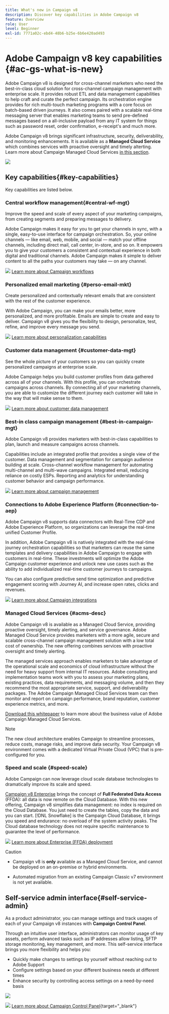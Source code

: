 ```yaml
---
title: What's new in Campaign v8
description: Discover key capabilities in Adobe Campaign v8
feature: Overview
role: User
level: Beginner
exl-id: 7771a02c-ebd4-48b6-b25e-6b6e420ad493
---
```

# Adobe Campaign v8 key capabilities {#ac-gs-what-is-new}

Adobe Campaign v8 is designed for cross-channel marketers who need the best-in-class cloud solution for cross-channel campaign management with enterprise scale. It provides robust ETL and data management capabilities to help craft and curate the perfect campaign. Its orchestration engine provides for rich multi-touch marketing programs with a core focus on batch-based driven journeys. It also comes paired with a scalable real-time messaging server that enables marketing teams to send pre-defined messages based on a all-inclusive payload from any IT system for things such as password reset, order confirmation, e-receipt's and much more.

Adobe Campaign v8 brings significant infrastructure, security, deliverability, and monitoring enhancements. It is available as a **Managed Cloud Service** which combines services with proactive oversight and timely alterting. Learn more about Campaign Managed Cloud Services [in this section](#acms-desc).

![](assets/home-page.png) 

## Key capabilities{#key-capabilities}

Key capabilities are listed below.

### Central workflow management{#central-wf-mgt}

Improve the speed and scale of every aspect of your marketing campaigns, from creating segments and preparing messages to delivery. 

Adobe Campaign makes it easy for you to get your channels in sync, with a single, easy-to-use interface for campaign orchestration. So, your online channels — like email, web, mobile, and social — match your offline channels, including direct mail, call center, in-store, and so on. It empowers you to give your customers a consistent and contextual experience in both digital and traditional channels. Adobe Campaign makes it simple to deliver content to all the paths your customers may take — on any channel.

![](../assets/do-not-localize/glass.png) [Learn more about Campaign workflows](../config/workflows.md)

### Personalized email marketing {#perso-email-mkt}

Create personalized and contextually relevant emails that are consistent with the rest of the customer experience.

With Adobe Campaign, you can make your emails better, more personalized, and more profitable. Emails are simple to create and easy to deliver. Campaign v8 gives you the flexibility to design, personalize, test, refine, and improve every message you send.

![](../assets/do-not-localize/glass.png) [Learn more about personalization capabilities](create-message.md)

### Customer data management {#customer-data-mgt}

See the whole picture of your customers so you can quickly create personalized campaigns at enterprise scale.

Adobe Campaign helps you build customer profiles from data gathered across all of your channels. With this profile, you can orchestrate campaigns across channels. By connecting all of your marketing channels, you are able to customize the different journey each customer will take in the way that will make sense to them.

![](../assets/do-not-localize/glass.png) [Learn more about customer data management](audiences.md)

### Best-in class campaign management {#best-in-campaign-mgt}

Adobe Campaign v8 provides marketers with best-in-class capabilities to plan, launch and measure campaigns across channels. 

Capabilities include an integrated profile that provides a single view of the customer. Data management and segmentation for campaign audience building at scale. Cross-channel workflow management for automating multi-channel and multi-wave campaigns. Integrated email, reducing reliance on costly ESPs. Reporting and analytics for understanding customer behavior and campaign performance.

![](../assets/do-not-localize/glass.png) [Learn more about campaign management](campaigns.md)

    
### Connections to Adobe Experience Platform {#connection-to-aep}

Adobe Campaign v8 supports data connectors with Real-Time CDP and Adobe Experience Platform, so organizations can leverage the real-time unified Customer Profile.
     
In addition, Adobe Campaign v8 is natively integrated with the real-time journey orchestration capabilities so that marketers can reuse the same templates and delivery capabilities in Adobe Campaign to engage with customers in real-time. These investments will optimize the Adobe Campaign customer experience and unlock new use cases such as the ability to add individualized real-time customer journeys to campaigns.
    
You can also configure predictive send time optimization and predictive engagement scoring with Journey AI, and increase open rates, clicks and revenues.

![](../assets/do-not-localize/glass.png) [Learn more about Campaign integrations](../connect/integration.md)


### Managed Cloud Services {#acms-desc}

Adobe Campaign v8 is available as a Managed Cloud Service, providing proactive oversight, timely alerting, and service governance. Adobe Managed Cloud Service provides marketers with a more agile, secure and scalable cross-channel campaign management solution with a low total cost of ownership. The new offering combines services with proactive oversight and timely alerting.

The managed services approach enables marketers to take advantage of the operational scale and economics of cloud infrastructure without the need for heavy support from internal IT resources. Adobe consulting and implementation teams work with you to assess your marketing plans, existing practices, data requirements, and messaging volume, and then they recommend the most appropriate service, support, and deliverability packages. The Adobe Campaign Managed Cloud Services team can then monitor and report on campaign performance, brand reputation, customer experience metrics, and more.

[Download this whitepaper](assets/do-not-localize/IDC-Report-BusinessValueOfAdobeCampaign.pdf) to learn more about the business value of Adobe Campaign Managed Cloud Services.

>[!NOTE]
>
>The new cloud architecture enables Campaign to streamline processes, reduce costs, manage risks, and improve data security. Your Campaign v8 environment comes with a dedicated Virtual Private Cloud (VPC) that is pre-configured for you.

### Speed and scale {#speed-scale}

Adobe Campaign can now leverage cloud scale database technologies to dramatically improve its scale and speed.

[Campaign v8 Enterprise](../architecture/enterprise-deployment.md) brings the concept of **Full Federated Data Access** (FFDA): all data is now remote on the Cloud Database. With this new offering, Campaign v8 simplifies data management: no index is required on the Cloud Database. You just need to create the tables, copy the data and you can start. [!DNL Snowflake] is the Campaign Cloud Database, it brings you speed and endurance: no overload of the system activity peaks. The Cloud database technology does not require specific maintenance to guarantee the level of performance. 

![](../assets/do-not-localize/glass.png) [Learn more about Enterprise (FFDA) deployment](../architecture/enterprise-deployment.md)

>[!CAUTION]
>
>* Campaign v8 is **only** available as a Managed Cloud Service, and cannot be deployed on an on-premise or hybrid environments. 
>
>* Automated migration from an existing Campaign Classic v7 environment is not yet available.


## Self-service admin interface{#self-service-admin}

As a product administrator, you can manage settings and track usages of each of your Campaign v8 instances with **Campaign Control Panel**. 

Through an intuitive user interface, administrators can monitor usage of key assets, perform advanced tasks such as IP addresses allow listing, SFTP storage monitoring, key management, and more. This self-service interface brings you more flexibility and helps you:

* Quickly make changes to settings by yourself without reaching out to Adobe Support
* Configure settings based on your different business needs at different times
* Enhance security by controlling access settings on a need-by-need basis

![](assets/subdomain1.png)

![](../assets/do-not-localize/glass.png) [Learn more about Campaign Control Panel](https://experienceleague.adobe.com/docs/control-panel/using/discover-control-panel/key-features.html){target="_blank"}


